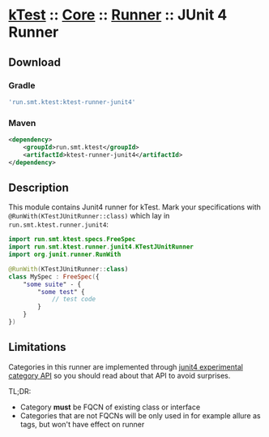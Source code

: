 # [kTest](../..) :: [Core](..) :: [Runner](README.md) :: JUnit 4 Runner

## Download

### Gradle

```groovy
'run.smt.ktest:ktest-runner-junit4'
```

### Maven

```xml
<dependency>
    <groupId>run.smt.ktest</groupId>
    <artifactId>ktest-runner-junit4</artifactId>
</dependency>
```

## Description

This module contains Junit4 runner for kTest. Mark your specifications with `@RunWith(KTestJUnitRunner::class)` which lay
in `run.smt.ktest.runner.junit4`:

```kotlin
import run.smt.ktest.specs.FreeSpec
import run.smt.ktest.runner.junit4.KTestJUnitRunner
import org.junit.runner.RunWith

@RunWith(KTestJUnitRunner::class)
class MySpec : FreeSpec({
    "some suite" - {
        "some test" {
            // test code
        }
    }
})
```

## Limitations

Categories in this runner are implemented through [junit4 experimental category API](https://github.com/junit-team/junit4/wiki/Categories)
so you should read about that API to avoid surprises.

TL;DR:

 - Category **must** be FQCN of existing class or interface
 - Categories that are not FQCNs will be only used in for example allure as tags, but won't have effect on runner
